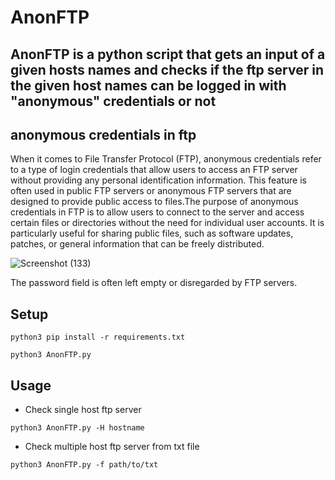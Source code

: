 # AnonFTP
## AnonFTP is a python script that gets an input of a given hosts names and checks if the ftp server in the given host names can be logged in with "anonymous" credentials or not  


## anonymous credentials in ftp 
When it comes to File Transfer Protocol (FTP), anonymous credentials refer to a type of login credentials that allow users to access an FTP server without providing any personal identification information. This feature is often used in public FTP servers or anonymous FTP servers that are designed to provide public access to files.The purpose of anonymous credentials in FTP is to allow users to connect to the server and access certain files or directories without the need for individual user accounts. It is particularly useful for sharing public files, such as software updates, patches, or general information that can be freely distributed.

![Screenshot (133)](https://github.com/ISLAM-XGAMER/AnonFTP/assets/65929613/1f8cb6a3-5f43-4aaf-b9d2-941d422a5779)

The password field is often left empty or disregarded by FTP servers.


## Setup 
```
python3 pip install -r requirements.txt
```
```
python3 AnonFTP.py
```

## Usage
- Check single host ftp server 
```
python3 AnonFTP.py -H hostname
```
- Check multiple host ftp server from txt file
```
python3 AnonFTP.py -f path/to/txt
```
